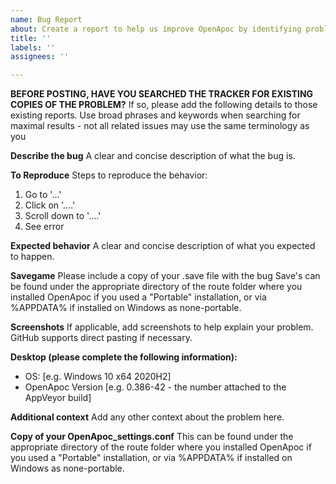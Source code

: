 ```yaml
---
name: Bug Report
about: Create a report to help us improve OpenApoc by identifying problems
title: ''
labels: ''
assignees: ''

---
```


**BEFORE POSTING, HAVE YOU SEARCHED THE TRACKER FOR EXISTING COPIES OF THE PROBLEM?**
If so, please add the following details to those existing reports. Use broad phrases and keywords when searching for maximal results - not all related issues may use the same terminology as you

**Describe the bug**
A clear and concise description of what the bug is.

**To Reproduce**
Steps to reproduce the behavior:
1. Go to '...'
2. Click on '....'
3. Scroll down to '....'
4. See error

**Expected behavior**
A clear and concise description of what you expected to happen.

**Savegame**
Please include a copy of your .save file with the bug
Save's can be found under the appropriate directory of the route folder where you installed OpenApoc if you used a "Portable" installation, or via %APPDATA% if installed on Windows as none-portable.

**Screenshots**
If applicable, add screenshots to help explain your problem. GitHub supports direct pasting if necessary.

**Desktop (please complete the following information):**
 - OS: [e.g. Windows 10 x64 2020H2]
 - OpenApoc Version [e.g. 0.386-42 - the number attached to the AppVeyor build]

**Additional context**
Add any other context about the problem here.

**Copy of your OpenApoc_settings.conf**
This can be found under the appropriate directory of the route folder where you installed OpenApoc if you used a "Portable" installation, or via %APPDATA% if installed on Windows as none-portable.
